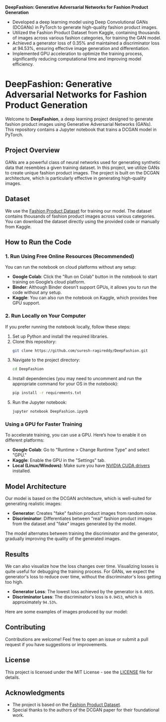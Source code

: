 **DeepFashion: Generative Adversarial Networks for Fashion Product Generation**

- Developed a deep learning model using Deep Convolutional GANs (DCGANs) in PyTorch to generate high-quality fashion product images.
- Utilized the Fashion Product Dataset from Kaggle, containing thousands of images across various fashion categories, for training the GAN model.
- Achieved a generator loss of 0.35% and maintained a discriminator loss at 94.53%, ensuring effective image generation and differentiation.
- Implemented GPU acceleration to optimize the training process, significantly reducing computational time and improving model efficiency.

# DeepFashion: Generative Adversarial Networks for Fashion Product Generation

Welcome to **DeepFashion**, a deep learning project designed to generate fashion product images using Generative Adversarial Networks (GANs). This repository contains a Jupyter notebook that trains a DCGAN model in PyTorch.

## Project Overview

GANs are a powerful class of neural networks used for generating synthetic data that resembles a given training dataset. In this project, we utilize GANs to create unique fashion product images. The project is built on the DCGAN architecture, which is particularly effective in generating high-quality images.

## Dataset

We use the [Fashion Product Dataset](https://www.kaggle.com/datasets/paramaggarwal/fashion-product-images-small) for training our model. The dataset contains thousands of fashion product images across various categories. You can download the dataset directly using the provided code or manually from Kaggle.

## How to Run the Code

### 1. Run Using Free Online Resources (Recommended)

You can run the notebook on cloud platforms without any setup:

- **Google Colab**: Click the "Run on Colab" button in the notebook to start training on Google’s cloud platform.
- **Binder**: Although Binder doesn’t support GPUs, it allows you to run the code without any setup.
- **Kaggle**: You can also run the notebook on Kaggle, which provides free GPU support.

### 2. Run Locally on Your Computer

If you prefer running the notebook locally, follow these steps:

1. Set up Python and install the required libraries.
2. Clone this repository:
   ```bash
   git clone https://github.com/suresh-ragireddy/DeepFashion.git
3. Navigate to the project directory:
   ```bash
   cd DeepFashion
4. Install dependencies (you may need to uncomment and run the appropriate command for your OS in the notebook):
   ```bash
   pip install -r requirements.txt
5. Run the Jupyter notebook:
   ```bash
   jupyter notebook DeepFashion.ipynb

### Using a GPU for Faster Training

To accelerate training, you can use a GPU. Here’s how to enable it on different platforms:

- **Google Colab**: Go to "Runtime > Change Runtime Type" and select "GPU."
- **Kaggle**: Enable the GPU in the "Settings" tab.
- **Local (Linux/Windows)**: Make sure you have [NVIDIA CUDA drivers](https://docs.nvidia.com/cuda/cuda-installation-guide-linux/index.html) installed.

## Model Architecture

Our model is based on the DCGAN architecture, which is well-suited for generating realistic images:

- **Generator**: Creates "fake" fashion product images from random noise.
- **Discriminator**: Differentiates between "real" fashion product images from the dataset and "fake" images generated by the model.

The model alternates between training the discriminator and the generator, gradually improving the quality of the generated images.

## Results

We can also visualize how the loss changes over time. Visualizing losses is quite useful for debugging the training process. For GANs, we expect the generator's loss to reduce over time, without the discriminator's loss getting too high.

- **Generator Loss**: The lowest loss achieved by the generator is `0.0035`.
- **Discriminator Loss**: The discriminator's loss is `0.9453`, which is approximately `94.53%`.

Here are some examples of images produced by our model:

## Contributing

Contributions are welcome! Feel free to open an issue or submit a pull request if you have suggestions or improvements.

## License

This project is licensed under the MIT License - see the [LICENSE](LICENSE) file for details.

## Acknowledgments

- The project is based on the [Fashion Product Dataset](https://www.kaggle.com/datasets/paramaggarwal/fashion-product-images-small).
- Special thanks to the authors of the DCGAN paper for their foundational work.
